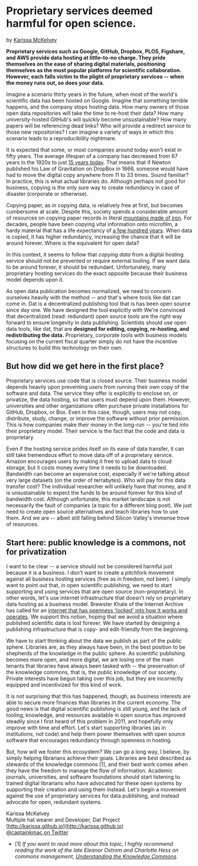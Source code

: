 # Proprietary services deemed harmful for open science.
by [Karissa McKelvey](http://karissa.github.io)

**Proprietary services such as Google, GitHub, Dropbox, PLOS, Figshare, and AWS provide data hosting at little-to-no charge. They pride themselves on the ease of sharing digital materials, positioning themselves as the most popular platforms for scientific collaboration. However, each falls victim to the plight of proprietary services -- when the money runs out, so does your data.**

Imagine a scenario thirty years in the future, when most of the world's scientific data has been hosted on Google. Imagine that something terrible happens, and the company stops hosting data. How many owners of those open data repositories will take the time to re-host their data? How many university-hosted GitHub's will quickly become unsustainable? How many papers will be referencing dead links? Who will provide a redirect service to those new repositories? I can imagine a variety of ways in which this scenario leads to a reproducibility nightmare.

It is expected that some, or most companies around today won't exist in fifty years. The average lifespan of a company has decreased from 67 years in the 1920s to just [15 years today](http://www.bbc.com/news/business-16611040). That means that if Newton published his Law of Gravitation on DropBox in 1666, someone would have had to move the digital copy anywhere from 11 to 33 times. Sound familiar? In practice, this is what actual libraries do. Although perhaps not good for business, copying is the only sure way to create redundancy in case of disaster (corporate or otherwise).

Copying paper, as in copying data, is relatively free at first, but becomes cumbersome at scale. Despite this, society spends a considerable amount of resources on copying paper records in literal [mountains made of iron](http://www.ironmountain.com/). For decades, people have been copying vital information onto microfilm, a hardy material that has a life expectancy of [a few hundred years](https://en.wikipedia.org/wiki/Microform). When data is copied, it has higher redundancy, increasing the chance that it will be around forever. Where is the equivalent for open data?

In this context, it seems to follow that *copying data* from a digital hosting service should not be prevented or require external tooling. If we want data to be around forever, it should be redundant. Unfortunately, many proprietary hosting services do the exact opposite because their business model depends upon it.

As open data publication becomes normalized, we need to concern ourselves heavily with the method -- and that's where tools like dat can come in. Dat is a decentralized publishing tool that is has been open source since day one. We have designed the tool explicitly with We're convinced that decentralized (read: redundant) open source tools are the right way forward to ensure longevity in data publishing. Scientists should use open data tools, like dat, that are **designed for editing, copying, re-hosting, and redistributing the data.** Proprietary, corporate tools with business models focusing on the current fiscal quarter simply do not have the incentive structures to build this technology on their own.

## But how did we get here in the first place?

Proprietary services use code that is closed source. Their business model depends heavily upon preventing users from running their own copy of the software and data. The service they offer is explicitly to enclose on, or privatize, the data hosting, so that users must depend upon them. However, universities and other organizations  often purchase private installations for GitHub, Dropbox, or Box. Even in this case, though, users may not copy, distribute, study, change, or improve the software without prior permission. This is how companies make their money in the long-run -- you're tied into their proprietary model. Their service is the fact that the code and data is proprietary.

Even if the hosting service prides itself on its ease of data transfer, it can still take tremendous effort to move data off of a proprietary service. Amazon encourages users by making it free to upload data to cloud storage, but it costs money every time it needs to be downloaded. Bandwidth can become an expensive cost, especially if we're talking about very large datasets (on the order of terrabytes). Who will pay for this data transfer cost? The individual researcher will unlikely have that money, and it is unsustainable to expect the funds to be around forever for this kind of bandwidth cost. Although unfortunate, this market landscape is not necessarily the fault of companies (a topic for a different blog post). We just need to create open source alternatives and teach libraries how to use them. And we are -- albeit still falling behind Silicon Valley's immense trove of resources.

## Start here: public knowledge is a commons, not for privatization

I want to be clear -- a service should not be considered harmful just because it is a business. I don't want to create a pitchfork movement against all business hosting services (free as in freedom, not beer). I simply want to point out that, in open scientific publishing, we need to start supporting and using services that are open source (non-proprietary). In other words, let's use internet infrastructure that doesn't rely on proprietary data hosting as a business model. Brewster Khale of the Internet Archive has called for an [internet that has openness 'locked' into how it works and operates](http://brewster.kahle.org/2015/08/11/locking-the-web-open-a-call-for-a-distributed-web-2/). We support this notion, hoping that we avoid a situation where published scientific data is lost forever. We have started by designing a publishing infrastructure that is copy- and edit-friendly from the beginning.

We have to start thinking about the data we publish as part of the public sphere. Libraries are, as they always have been, in the best position to be shepherds of the knowledge in the public sphere. As scientific publishing becomes more open, and more digital, we are losing one of the main tenants that libraries have always been tasked with -- the preservation of the knowledge commons, that is, the public knowledge of our society. Private interests have begun taking over this job, but they are incorrectly equipped and incentivized for this kind of work.

It is not surprising that this has happened, though, as business interests are able to secure more finances than libraries in the current economy. The good news is that digital scientific publishing is still young, and the lack of tooling, knowledge, and resources available in open source has improved steadily since I first heard of this problem in 2011, and hopefully only improve with time and effort. Let's start supporting libraries (as in institutions, not code) and help them power themselves with open source software that encourages redundancy through openness in hosting.

But, how will we foster this ecosystem? We can go a long way, I believe, by simply helping librarians achieve their goals. Libraries are best described as stewards of the knowledge commons [1], and their best work comes when they have the freedom to manage the flow of information. Academic journals, universities, and software foundations should start listening to trained digital librarians who have advocated for these open systems by supporting their creation and using them instead. Let's begin a movement against the use of proprietary services for data publishing, and instead advocate for open, redundant systems.

Karissa McKelvey<br>
Multiple hat wearer and Developer, Dat Project<br>
[http://karissa.github.io](http://karissa.github.io)<br>[@captainkmac on Twitter](http://twitter.com/captainkmac)

- [1] *If you want to read more about this topic, I highly recommend reading the work of the late Eleanor Ostrom and Charlotte Hess on commons management, [Understanding the Knowledge Commons](https://mitpress.mit.edu/books/understanding-knowledge-commons).*
